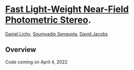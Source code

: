 # **[Fast Light-Weight Near-Field Photometric Stereo](https://dlichy.github.io/fastNFPS.github.io/)**.
[Daniel Lichy](http://www.cs.umd.edu/~dlichy/), [Soumyadip Sengupta](https://homes.cs.washington.edu/~soumya91/), [David Jacobs](http://www.cs.umd.edu/~djacobs/)

## Overview
Code coming on April 4, 2022
